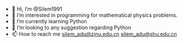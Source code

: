 - 👋 Hi, I’m @Silem1991
- 👀 I’m interested in programming for mathematical physics problems.
- 🌱 I’m currently learning Python
- 💞️ I’m looking to any suggestion regarding Python
- 📫 How to reach me 
silem_adu@zjnu.edu.cn
silem_adu@shu.edu.cn

<!---
Silem1991/Silem1991 is a ✨ special ✨ repository because its `README.md` (this file) appears on your GitHub profile.
You can click the Preview link to take a look at your changes.
--->
